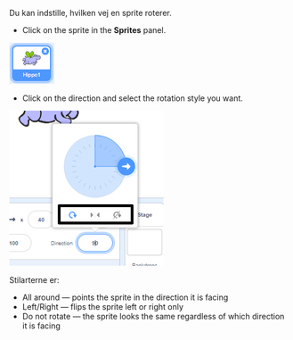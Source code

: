 Du kan indstille, hvilken vej en sprite roterer.

- Click on the sprite in the **Sprites** panel.

![sprite highlighted](images/click-sprite.png)

- Click on the direction and select the rotation style you want.

![Forskellig rotationsstil](images/rotation-style.png)

Stilarterne er:

- All around — points the sprite in the direction it is facing
- Left/Right — flips the sprite left or right only
- Do not rotate — the sprite looks the same regardless of which direction it is facing